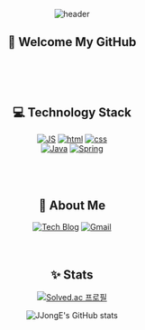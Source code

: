 <div align='center'>

![header](https://capsule-render.vercel.app/api?type=waving&color=auto&height=236&section=header&text=JJongE's%20GitHub&fontSize=75)
  
##  💬 Welcome My GitHub
<br><br><br>
## 💻 Technology Stack


[![JS](https://img.shields.io/badge/JavaScript-F7DF1E?style=flat-square&logo=JavaScript&logoColor=black)]()
  [![html](https://img.shields.io/badge/Html-E34F26?style=flat-square&logo=Html5&logoColor=white)]()
  [![css](https://img.shields.io/badge/CSS-1572B6?style=flat-square&logo=CSS3&logoColor=white)]()
<br>
[![Java](https://img.shields.io/badge/Java-007396?style=flat-square&logo=Java&logoColor=white)]()
[![Spring](https://img.shields.io/badge/Spring-6DB33F?style=flat-square&logo=Spring&logoColor=white)]()
<br>
<br><br><br>

## 🧑 About Me

  
[![Tech Blog](https://img.shields.io/badge/Blog-FF5722?style=flat-square&logo=blogger&logoColor=white)](https://jjdevelop.tistory.com/) [![Gmail](https://img.shields.io/badge/Gmail-EA4335?style=flat-square&logo=Gmail&logoColor=white)](mailto:dlguswhd00110011@gmail.com)
<br><br><br>
## ✨ Stats


[![Solved.ac
프로필](http://mazassumnida.wtf/api/v2/generate_badge?boj=hyunjong0102)](https://solved.ac/hyunjong0102)

  ![JJongE's GitHub stats](https://github-readme-stats.vercel.app/api?username=DevelopJJong&show_icons=true)
    
</div>
